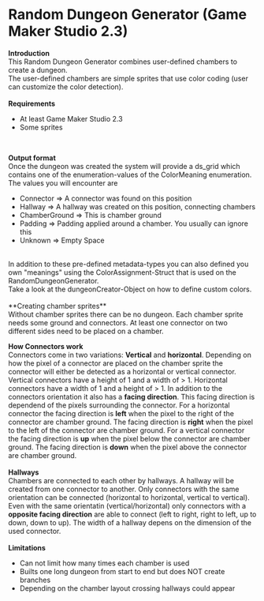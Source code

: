 # Random Dungeon Generator (Game Maker Studio 2.3)

**Introduction**<br/>
This Random Dungeon Generator combines user-defined chambers to create a dungeon.<br/>
The user-defined chambers are simple sprites that use color coding (user can customize the color detection).<br/>
<br/>
**Requirements**
* At least Game Maker Studio 2.3
* Some sprites
<br/>

**Output format**<br/>
Once the dungeon was created the system will provide a ds_grid which contains one of the enumeration-values of the ColorMeaning enumeration.<br/>
The values you will encounter are 

* Connector => A connector was found on this position
* Hallway => A hallway was created on this position, connecting chambers
* ChamberGround => This is chamber ground
* Padding => Padding applied around a chamber. You usually can ignore this
* Unknown => Empty Space

<br/>
In addition to these pre-defined metadata-types you can also defined you own "meanings" using the ColorAssignment-Struct that is used on the RandomDungeonGenerator.<br/>
Take a look at the dungeonCreator-Object on how to define custom colors.<br/>
<br/>
**Creating chamber sprites** <br/>
Without chamber sprites there can be no dungeon. 
Each chamber sprite needs some ground and connectors. At least one connector on two different sides need to be placed on a chamber.

**How Connectors work** <br/>
Connectors come in two variations: **Vertical** and **horizontal**. Depending on how the pixel of a connector are placed on the chamber sprite the connector will either be detected as a horizontal or vertical connector. Vertical connectors have a height of 1 and a width of > 1. Horizontal connectors have a width of 1 and a height of > 1. 
In addition to the connectors orientation it also has a **facing direction**. This facing direction is dependend of the pixels surrounding the connector. For a horizontal connector the facing direction is **left** when the pixel to the right of the connector are chamber ground. The facing direction is **right** when the pixel to the left of the connector are chamber ground. For a vertical connector the facing direction is **up** when the pixel below the connector are chamber ground. The facing direction is **down** when the pixel above the connector are chamber ground.<br/>
<br/>
**Hallways**<br/>
Chambers are connected to each other by hallways. A hallway will be created from one connector to another. Only connectors with the same orientation can be connected (horizontal to horizontal, vertical to vertical). Even with the same orientatin (vertical/horizontal) only connectors with a **opposite facing direction** are able to connect (left to right, right to left, up to down, down to up). The width of a hallway depens on the dimension of the used connector.<br/>
<br/>
**Limitations** <br/>
* Can not limit how many times each chamber is used
* Builts one long dungeon from start to end but does NOT create branches
* Depending on the chamber layout crossing hallways could appear
